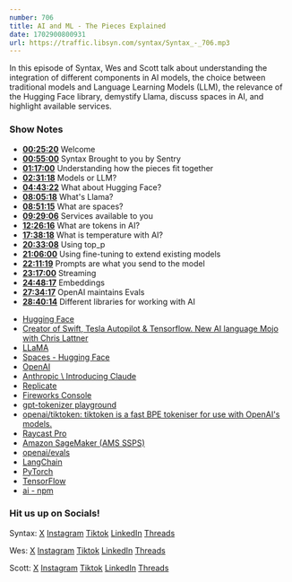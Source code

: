 ```yaml
---
number: 706
title: AI and ML - The Pieces Explained
date: 1702900800931
url: https://traffic.libsyn.com/syntax/Syntax_-_706.mp3
---
```


In this episode of Syntax, Wes and Scott talk about understanding the integration of different components in AI models, the choice between traditional models and Language Learning Models (LLM), the relevance of the Hugging Face library, demystify Llama, discuss spaces in AI, and highlight available services.

### Show Notes

- **[00:25:20](#t=00:25:20)** Welcome
- **[00:55:00](#t=00:55:00)** Syntax Brought to you by Sentry
- **[01:17:00](#t=01:17:00)** Understanding how the pieces fit together
- **[02:31:18](#t=02:31:18)** Models or LLM?
- **[04:43:22](#t=04:43:22)** What about Hugging Face?
- **[08:05:18](#t=08:05:18)** What's Llama?
- **[08:51:15](#t=08:51:15)** What are spaces?
- **[09:29:06](#t=09:29:06)** Services available to you
- **[12:26:16](#t=12:26:16)** What are tokens in AI?
- **[17:38:18](#t=17:38:18)** What is temperature with AI?
- **[20:33:08](#t=20:33:08)** Using top_p
- **[21:06:00](#t=21:06:00)** Using fine-tuning to extend existing models
- **[22:11:19](#t=22:11:19)** Prompts are what you send to the model
- **[23:17:00](#t=23:17:00)** Streaming
- **[24:48:17](#t=24:48:17)** Embeddings
- **[27:34:17](#t=27:34:17)** OpenAI maintains Evals
- **[28:40:14](#t=28:40:14)** Different libraries for working with AI

* [Hugging Face](https://huggingface.co/)
* [Creator of Swift, Tesla Autopilot & Tensorflow. New AI language Mojo with Chris Lattner](https://syntax.fm/show/679/creator-of-swift-tesla-autopilot-and-tensorflow-new-ai-language-mojo-with-chris-lattner)
* [LLaMA](https://research.facebook.com/publications/llama-open-and-efficient-foundation-language-models/)
* [Spaces - Hugging Face](https://huggingface.co/spaces)
* [OpenAI](https://openai.com/)
* [Anthropic \ Introducing Claude](https://www.anthropic.com/index/introducing-claude)
* [Replicate](https://replicate.com/)
* [Fireworks Console](https://app.fireworks.ai/)
* [gpt-tokenizer playground](https://gpt-tokenizer.dev/)
* [openai/tiktoken: tiktoken is a fast BPE tokeniser for use with OpenAI's models.](https://github.com/openai/tiktoken)
* [Raycast Pro](https://www.raycast.com/pro)
* [Amazon SageMaker (AMS SSPS)](https://docs.aws.amazon.com/managedservices/latest/userguide/sagemaker.html)
* [openai/evals](https://github.com/openai/evals)
* [LangChain](https://www.langchain.com/)
* [PyTorch](https://pytorch.org/)
* [TensorFlow](https://www.tensorflow.org/)
* [ai - npm](https://www.npmjs.com/package/ai)

### Hit us up on Socials!

Syntax: [X](https://twitter.com/syntaxfm) [Instagram](https://www.instagram.com/syntax_fm/) [Tiktok](https://www.tiktok.com/@syntaxfm) [LinkedIn](https://www.linkedin.com/company/96077407/admin/feed/posts/) [Threads](https://www.threads.net/@syntax_fm)

Wes: [X](https://twitter.com/wesbos) [Instagram](https://www.instagram.com/wesbos/) [Tiktok](https://www.tiktok.com/@wesbos) [LinkedIn](https://www.linkedin.com/in/wesbos/) [Threads](https://www.threads.net/@wesbos)

Scott: [X](https://twitter.com/stolinski) [Instagram](https://www.instagram.com/stolinski/) [Tiktok](https://www.tiktok.com/@stolinski) [LinkedIn](https://www.linkedin.com/in/stolinski/) [Threads](https://www.threads.net/@stolinski)
